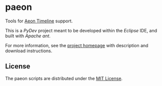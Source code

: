 # paeon
Tools for [Aeon Timeline](https://www.aeontimeline.com) support.

This is a *PyDev* project meant to be developed within the *Eclipse* IDE, and built with *Apache ant*.

For more information, see the [project homepage](https://peter88213.github.io/paeon) with description and download instructions.



## License

The paeon scripts are distributed under the [MIT License](http://www.opensource.org/licenses/mit-license.php).